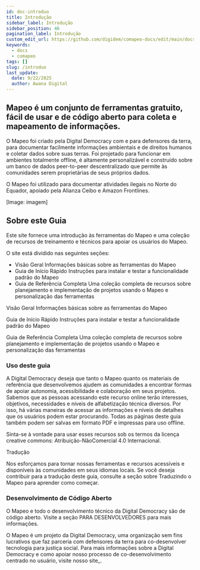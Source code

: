 ```yaml
---
id: doc-introduo
title: Introdução
sidebar_label: Introdução
sidebar_position: 46
pagination_label: Introdução
custom_edit_url: https://github.com/digidem/comapeo-docs/edit/main/docs/troubleshooting/introduo.md
keywords:
  - docs
  - comapeo
tags: []
slug: /introduo
last_update:
  date: 9/22/2025
  author: Awana Digital
---
```

## Mapeo é um conjunto de ferramentas gratuito, fácil de usar e de código aberto para coleta e mapeamento de informações.


O Mapeo foi criado pela Digital Democracy com e para defensores da terra, para documentar facilmente informações ambientais e de direitos humanos e coletar dados sobre suas terras. Foi projetado para funcionar em ambientes totalmente offline, é altamente personalizável e construído sobre um banco de dados peer-to-peer descentralizado que permite às comunidades serem proprietárias de seus próprios dados.


O Mapeo foi utilizado para documentar atividades ilegais no Norte do Equador, apoiado pela Alianza Ceibo e Amazon Frontlines.


[Image: imagem]


## Sobre este Guia


Este site fornece uma introdução às ferramentas do Mapeo e uma coleção de recursos de treinamento e técnicos para apoiar os usuários do Mapeo.


O site está dividido nas seguintes seções:

- Visão Geral
Informações básicas sobre as ferramentas do Mapeo
- Guia de Início Rápido
Instruções para instalar e testar a funcionalidade padrão do Mapeo
- Guia de Referência Completa
Uma coleção completa de recursos sobre planejamento e implementação de projetos usando o Mapeo e personalização das ferramentas

Visão Geral
Informações básicas sobre as ferramentas do Mapeo


Guia de Início Rápido
Instruções para instalar e testar a funcionalidade padrão do Mapeo


Guia de Referência Completa
Uma coleção completa de recursos sobre planejamento e implementação de projetos usando o Mapeo e personalização das ferramentas


### Uso deste guia


A Digital Democracy deseja que tanto o Mapeo quanto os materiais de referência que desenvolvemos ajudem as comunidades a encontrar formas de apoiar autonomia, acessibilidade e colaboração em seus projetos. Sabemos que as pessoas acessando este recurso online terão interesses, objetivos, necessidades e níveis de alfabetização técnica diversos. Por isso, há várias maneiras de acessar as informações e níveis de detalhes que os usuários podem estar procurando. Todas as páginas deste guia também podem ser salvas em formato PDF e impressas para uso offline.


Sinta-se à vontade para usar esses recursos sob os termos da licença creative commons: Atribuição-NãoComercial 4.0 Internacional.


Tradução


Nos esforçamos para tornar nossas ferramentas e recursos acessíveis e disponíveis às comunidades em seus idiomas locais. Se você deseja contribuir para a tradução deste guia, consulte a seção sobre Traduzindo o Mapeo para aprender como começar.


### Desenvolvimento de Código Aberto


O Mapeo e todo o desenvolvimento técnico da Digital Democracy são de código aberto. Visite a seção PARA DESENVOLVEDORES para mais informações.


O Mapeo é um projeto da Digital Democracy, uma organização sem fins lucrativos que faz parceria com defensores da terra para co-desenvolver tecnologia para justiça social. Para mais informações sobre a Digital Democracy e como apoiar nosso processo de co-desenvolvimento centrado no usuário, visite nosso site_.

